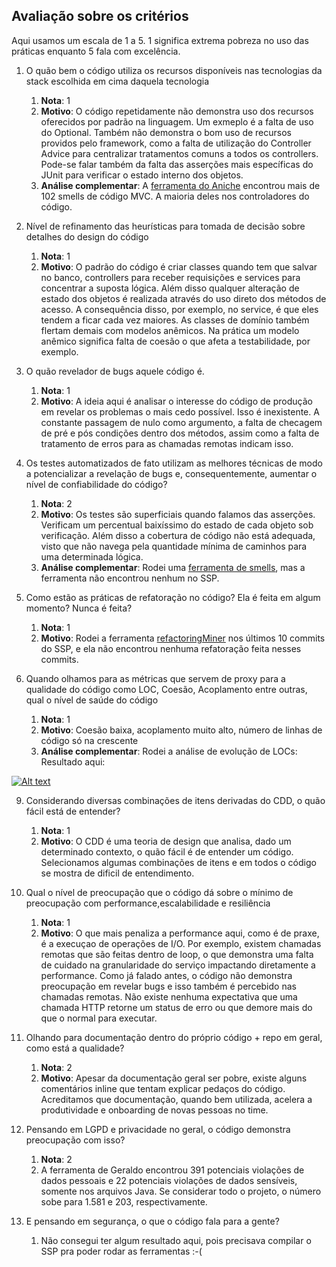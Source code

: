 ## Avaliação sobre os critérios

Aqui usamos um escala de 1 a 5. 1 significa extrema pobreza no uso das práticas enquanto 5 fala com excelência. 

1. O quão bem o código utiliza os recursos disponíveis nas tecnologias da stack escolhida em cima daquela tecnologia
    1. **Nota**: 1
    1. **Motivo**: O código repetidamente não demonstra uso dos recursos oferecidos por padrão na linguagem. Um exmeplo é a falta de uso do Optional. Também não demonstra o bom uso de recursos providos pelo framework, como a falta de utilização do Controller Advice para centralizar tratamentos comuns a todos os controllers. Pode-se falar também da falta das asserções mais específicas do JUnit para verificar o estado interno dos objetos. 
    1. **Análise complementar**: A [ferramenta do Aniche](https://github.com/mauricioaniche/springlint) encontrou mais de 102 smells de código MVC. A maioria deles nos controladores do código.
    
1. Nível de refinamento das heurísticas para tomada de decisão sobre detalhes do design do código
    1. **Nota**: 1
    1. **Motivo**: O padrão do código é criar classes quando tem que salvar no banco, controllers para receber requisições e services para concentrar a suposta lógica. Além disso qualquer alteração de estado dos objetos é realizada através do uso direto dos métodos de acesso. A consequência disso, por exemplo, no service, é que eles tendem a ficar cada vez maiores. As classes de domínio também flertam demais com modelos anêmicos. Na prática um modelo anêmico significa falta de coesão o que afeta a testabilidade, por exemplo. 
    
1. O quão revelador de bugs aquele código é.
    1. **Nota**: 1
    1. **Motivo**: A ideia aqui é analisar o interesse do código de produção em revelar os problemas o mais cedo possível. Isso é inexistente. A constante passagem de nulo como argumento, a falta de checagem de pré e pós condições dentro dos métodos, assim como a falta de tratamento de erros para as chamadas remotas indicam isso. 

5. Os testes automatizados de fato utilizam as melhores técnicas de modo a potencializar a revelação de bugs e, consequentemente, aumentar o nível de confiabilidade do código?
    1. **Nota**: 2
    1. **Motivo**: Os testes são superficiais quando falamos das asserções. Verificam um percentual baixíssimo do estado de cada objeto sob verificação. Além disso a cobertura de código não está adequada, visto que não navega pela quantidade mínima de caminhos para uma determinada lógica. 
    1. **Análise complementar**: Rodei uma [ferramenta de smells](https://github.com/PAMunb/JUnit5Migration/), mas a ferramenta não encontrou nenhum no SSP.

6. Como estão as práticas de refatoração no código? Ela é feita em algum momento? Nunca é feita?
    1. **Nota**: 1
    1. **Motivo**: Rodei a ferramenta [refactoringMiner](https://github.com/tsantalis/RefactoringMiner) nos últimos 10 commits do SSP, e ela não encontrou nenhuma refatoração feita nesses commits. 

8. Quando olhamos para as métricas que servem de proxy para a qualidade do código como LOC, Coesão, Acoplamento entre outras, qual o nível de saúde do código
    1. **Nota**: 1
    1. **Motivo**: Coesão baixa, acoplamento muito alto, número de linhas de código só na crescente 
    1. **Análise complementar**: Rodei a análise de evolução de LOCs: Resultado aqui:

[![Alt text](https://previews.dropbox.com/p/thumb/ABuv3LTYg4vvYgFq7pHqfZWysbauv1qQ9Ht1qp1XzA5-h5xsGDfBpWvcmxcyQHJbP6h3frUGV7FFllIlwm98eBC2yAVsjUEZCaBZKtiCVpbCBCoeSJDMuYBEm1lEt0XP4Nk3dPmCh4W7BNDrMfS45ReLCHSKV6_L391bZxxqs70Q54nIXL7EBzNJ9aW-RBVUaTdpdFZmnMciHZvC92HdP2QokbtreRZ_Nj_ZuJDgQAmV56jNeoBqw16fVobqm34abzalHSZxWoIWYl5tqbTZe9GaBVRIzKDAoiTh2HUm0xvRNNX7Iw-NN9RZWkLM2GGGlwt-sJoA9hTzYBxiH9zavyLTuAIOGHSbZgcna4-HSv7BJiJdarTyIjmtPqvN_p1U36M/p.png)](#)

9. Considerando diversas combinações de itens derivadas do CDD, o quão fácil está de entender?
    1. **Nota**: 1
    1. **Motivo**: O CDD é uma teoria de design que analisa, dado um determinado contexto, o quão fácil é de entender um código. Selecionamos algumas combinações de itens e em todos o código se mostra de dificil de entendimento.

10. Qual o nível de preocupação que o código dá sobre o mínimo de preocupação com performance,escalabilidade e resiliência
    1. **Nota**: 1
    1. **Motivo**: O que mais penaliza a performance aqui, como é de praxe, é a execuçao de operações de I/O. Por exemplo, existem chamadas remotas que são feitas dentro de loop, o que demonstra uma falta de cuidado na granularidade do serviço impactando diretamente a performance. Como já falado antes, o código não demonstra preocupação em revelar bugs e isso também é percebido nas chamadas remotas. Não existe nenhuma expectativa que uma chamada HTTP retorne um status de erro ou que demore mais do que o normal para executar. 

10. Olhando para documentação dentro do próprio código + repo em geral, como está a qualidade? 
    1. **Nota**: 2
    1. **Motivo**: Apesar da documentação geral ser pobre, existe alguns comentários inline que tentam explicar pedaços do código. Acreditamos que documentação, quando bem utilizada, acelera a produtividade e onboarding de novas pessoas no time.  

11. Pensando em LGPD e privacidade no geral, o código demonstra preocupação com isso?
    1. **Nota**: 2
    1. A ferramenta de Geraldo encontrou 391 potenciais violações de dados pessoais e 22 potenciais violações de dados sensíveis, somente nos arquivos Java. Se considerar todo o projeto, o número sobe para 1.581 e 203, respectivamente.

13. E pensando em segurança, o que o código fala para a gente?
    1. Não consegui ter algum resultado aqui, pois precisava compilar o SSP pra poder rodar as ferramentas :-(
